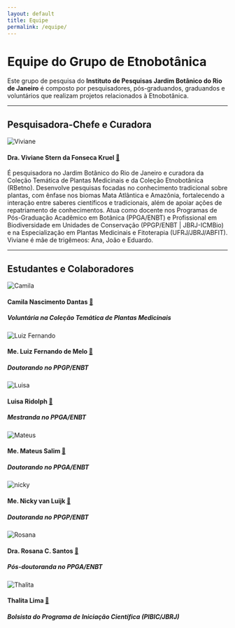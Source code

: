 ```yaml
---
layout: default
title: Equipe
permalink: /equipe/
---
```


# Equipe do Grupo de Etnobotânica

Este grupo de pesquisa do **Instituto de Pesquisas Jardim Botânico do Rio de Janeiro** é composto por pesquisadores, pós-graduandos, graduandos e voluntários que realizam projetos relacionados à Etnobotânica.

---

## Pesquisadora-Chefe e Curadora

<div class="imagem-com-texto-esquerda">
    <img src="{{ site.baseurl }}/assets/images/viviane.png" alt="Viviane">
</div> 

#### Dra. Viviane Stern da Fonseca Kruel [🔗](http://lattes.cnpq.br/0560294487722709) 
É pesquisadora no Jardim Botânico do Rio de Janeiro e curadora da Coleção Temática de Plantas Medicinais e da Coleção Etnobotânica (RBetno). Desenvolve pesquisas focadas no conhecimento tradicional sobre plantas, com ênfase nos biomas Mata Atlântica e Amazônia, fortalecendo a interação entre saberes científicos e tradicionais, além de apoiar ações de repatriamento de conhecimentos. Atua como docente nos Programas de Pós-Graduação Acadêmico em Botânica (PPGA/ENBT) e Profissional em Biodiversidade em Unidades de Conservação (PPGP/ENBT | JBRJ-ICMBio) e na Especialização em Plantas Medicinais e Fitoterapia (UFRJ/JBRJ/ABFIT). Viviane é mãe de trigêmeos: Ana, João e Eduardo.

---

## Estudantes e Colaboradores

<div class="imagem-com-texto-esquerda">
    <img src="{{ site.baseurl }}/assets/images/camila.png" alt="Camila">
</div> 

#### Camila Nascimento Dantas [🔗](http://lattes.cnpq.br/4396367747910248)
##### Voluntária na Coleção Temática de Plantas Medicinais

<div class="limpar-float"></div>
<div class="imagem-com-texto-esquerda">
    <img src="{{ site.baseurl }}/assets/images/luiz_fernando.png" alt="Luiz Fernando">
</div> 

#### Me. Luiz Fernando de Melo [🔗](http://lattes.cnpq.br/4258771891384632)
##### Doutorando no PPGP/ENBT

<div class="limpar-float"></div>
<div class="imagem-com-texto-esquerda">
    <img src="{{ site.baseurl }}/assets/images/luisa.png" alt="Luisa">
</div> 

#### Luisa Ridolph [🔗](http://lattes.cnpq.br/5593552951372724)
##### Mestranda no PPGA/ENBT

<div class="limpar-float"></div>
<div class="imagem-com-texto-esquerda">
    <img src="{{ site.baseurl }}/assets/images/mateus.png" alt="Mateus">
</div> 

#### Me. Mateus Salim [🔗](http://lattes.cnpq.br/0248529376853174)
##### Doutorando no PPGA/ENBT

<div class="limpar-float"></div>
<div class="imagem-com-texto-esquerda">
    <img src="{{ site.baseurl }}/assets/images/nicky.png" alt="nicky">
</div>

#### Me. Nicky van Luijk [🔗](http://lattes.cnpq.br/3013537979299517)
##### Doutoranda no PPGP/ENBT

<div class="limpar-float"></div>
<div class="imagem-com-texto-esquerda">
    <img src="{{ site.baseurl }}/assets/images/rosana.png" alt="Rosana">
</div>

#### Dra. Rosana C. Santos [🔗](http://lattes.cnpq.br/2754673352772277)
##### Pós-doutoranda no PPGA/ENBT

<div class="limpar-float"></div>
<div class="imagem-com-texto-esquerda">
    <img src="{{ site.baseurl }}/assets/images/thalita.png" alt="Thalita">
</div>
 
#### Thalita Lima [🔗](http://lattes.cnpq.br/9806013473257535)
##### Bolsista do Programa de Iniciação Científica (PIBIC/JBRJ)
